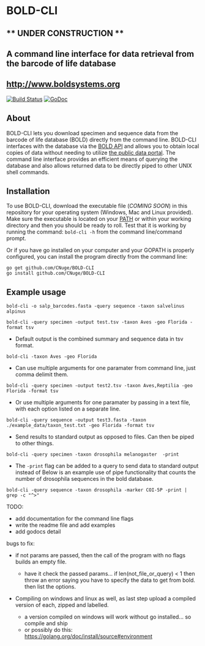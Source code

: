 # BOLD-CLI
## ** UNDER CONSTRUCTION **
## A command line interface for data retrieval from the barcode of life database
## http://www.boldsystems.org
[![Build Status](https://travis-ci.org/CNuge/BOLD-CLI.svg?branch=master)](https://travis-ci.org/CNuge/BOLD-CLI)	[![GoDoc](https://godoc.org/github.com/CNuge/BOLD-CLI/bold?status.svg)](https://godoc.org/github.com/CNuge/BOLD-CLI/bold)

## About

BOLD-CLI lets you download specimen and sequence data from the barcode of life database (BOLD) directly from the command line. BOLD-CLI interfaces with the database via the [BOLD API](http://www.boldsystems.org/index.php/resources/api?type=webservices) and allows you to obtain local copies of data without needing to utilize [the public data portal](http://www.boldsystems.org/index.php/Public_BINSearch?searchtype=records). The command line interface provides an efficient means of querying the database and also allows returned data to be directly piped to other UNIX shell commands. 

## Installation

To use BOLD-CLI, download the executable file (*COMING SOON*) in this repository for your operating system (Windows, Mac and Linux provided). Make sure the executable is located on your [PATH](https://en.wikipedia.org/wiki/PATH_(variable)) or within your working directory and then you should be ready to roll. Test that it is working by running the command: `bold-cli -h` from the command line/command prompt.

Or if you have go installed on your computer and your GOPATH is properly configured, you can install the program directly from the command line:
```
go get github.com/CNuge/BOLD-CLI
go install github.com/CNuge/BOLD-CLI
```

## Example usage
```
bold-cli -o salp_barcodes.fasta -query sequence -taxon salvelinus alpinus

bold-cli -query specimen -output test.tsv -taxon Aves -geo Florida -format tsv
```
- Default output is the combined summary and sequence data in tsv format.
```
bold-cli -taxon Aves -geo Florida
```
- Can use multiple arguments for one paramater from command line, just comma delimit them.
```
bold-cli -query specimen -output test2.tsv -taxon Aves,Reptilia -geo Florida -format tsv
```
- Or use multiple arguments for one paramater by passing in a text file, with each option listed on a separate line.
```
bold-cli -query sequence -output test3.fasta -taxon ./example_data/taxon_test.txt -geo Florida -format tsv
```
- Send results to standard output as opposed to files. Can then be piped to other things.
```
bold-cli -query specimen -taxon drosophila melanogaster  -print
```
- The `-print` flag can be added to a query to send data to standard output instead of Below is an example use of pipe functionality that counts the number of drosophila sequences in the bold database.
```
bold-cli -query sequence -taxon drosophila -marker COI-5P -print | grep -c "^>"
```

TODO:
- add documentation for the command line flags
- write the readme file and add examples
- add godocs detail

bugs to fix:
- if not params are passed, then the call of the program with no flags builds
an empty file.
	- have it check the passed params... if len(not_file_or_query) < 1
	then throw an error saying you have to specify the data to get from bold. then list the options.

- Compiling on windows and linux as well, as last step upload a compiled version of each, zipped and labelled.
	- a version compiled on windows will work without go installed... so compile and ship
	- or possibly do this: https://golang.org/doc/install/source#environment

